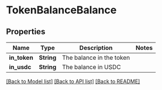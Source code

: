 # TokenBalanceBalance

## Properties

Name | Type | Description | Notes
------------ | ------------- | ------------- | -------------
**in_token** | **String** | The balance in the token | 
**in_usdc** | **String** | The balance in USDC | 

[[Back to Model list]](../README.md#documentation-for-models) [[Back to API list]](../README.md#documentation-for-api-endpoints) [[Back to README]](../README.md)


